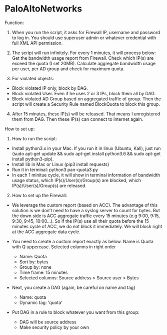 # PaloAltoNetworks

Function:
1. When you run the script, it asks for Firewall IP, username and password to log in. You should use superuser admin or whatever credential with full XML API permission.
2. The script will run infinitely. For every 1 minutes, it will process below:
Get the bandwidth usage report from Firewall.
Check which IP(s) are exceed the quota (I set 20MB). Calculate aggregate bandwidth usage per user, per AD group and check for maximum quota.

3. For violated objects:
- Block violated IP only, block by DAG.
- Block violated User. Even if he uses 2 or 3 IPs, block them all by DAG.
- Block violated AD Group based on aggregated traffic of group. Then the script will create a Security Rule named BlockQuota to block this group. 
 
4. After 15 minutes, these IP(s) will be released. That means I unregistered them from DAG. Then these IP(s) can connect to internet again.


 

How to set up:
1. How to run the script:
- Install python3.x in your Mac. If you run it in linux (Ubuntu, Kali), just run (sudo apt-get update && sudo apt-get install python3.6 && sudo apt-get install python3-pip).
- Install lib in Mac or Linux (pip3 install requests)
- Run it in terminal: python3 pan-quota3.py
- In each 1 minitue cycle, it will show in terminal information of bandwidth usage status, which IP(s)/User(s)/Group(s) are blocked, which IP(s)/User(s)/Group(s) are released.

2. How to set up the Firewall:

- We leverage the custom report (based on ACC). The advantage of this solution is we don’t need to have a syslog server to count for bytes. But the down side is ACC aggregate traffic every 15 minutes (e.g 9:00, 9:15, 9:30, 9:45, 10:00…). So if the IP(s) use all their quota before the 15 minutes cycle of ACC, we do not block it immediately. We will block right at the ACC aggregate data cycle.
- You need to create a custom report exactly as below. Name is Quota with Q uppercase. Selected columns in right order
	- Name: Quota
	- Sort by: bytes
	- Group by: none
	- Time frame: 15 minutes
	- Selected columns: Source address > Source user > Bytes

 
- Next, you create a DAG (again, be careful on name and tag)
	- Name: quota
	- Dynamic tag: 'quota'
 
- Put DAG in a rule to block whatever you want from this group:
	- DAG will be source address
	- Make security policy by your own

 
 